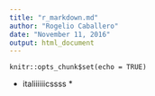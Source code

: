 ```yaml
---
title: "r_markdown.md"
author: "Rogelio Caballero"
date: "November 11, 2016"
output: html_document
---
```


```{r setup, include=FALSE}
knitr::opts_chunk$set(echo = TRUE)
```

* italiiiiiicssss *